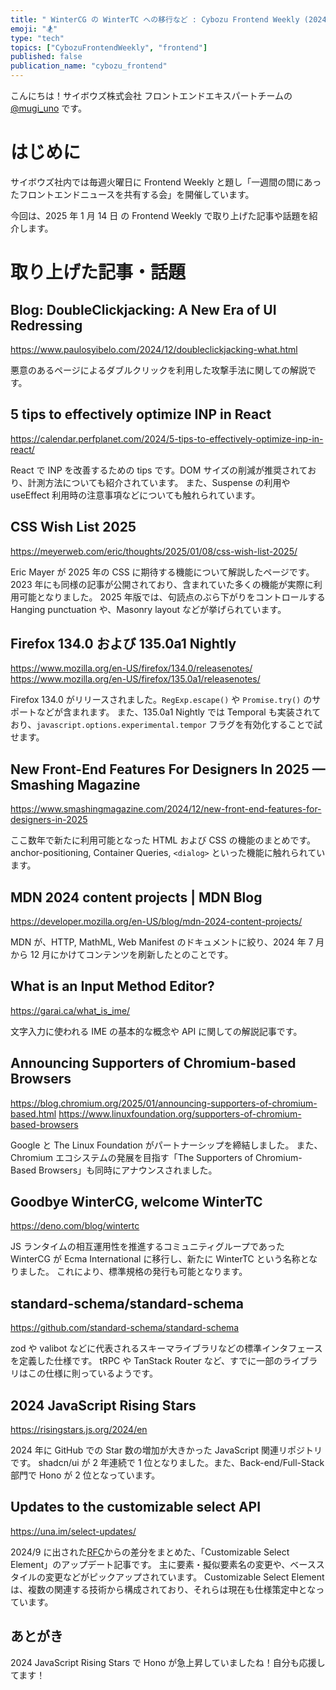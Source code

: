```yaml
---
title: " WinterCG の WinterTC への移行など : Cybozu Frontend Weekly (2024-1-14号)"
emoji: "🏂"
type: "tech"
topics: ["CybozuFrontendWeekly", "frontend"]
published: false
publication_name: "cybozu_frontend"
---
```


こんにちは！サイボウズ株式会社 フロントエンドエキスパートチームの [@mugi_uno](https://twitter.com/mugi_uno) です。

# はじめに

サイボウズ社内では毎週火曜日に Frontend Weekly と題し「一週間の間にあったフロントエンドニュースを共有する会」を開催しています。

今回は、2025 年 1 月 14 日 の Frontend Weekly で取り上げた記事や話題を紹介します。

# 取り上げた記事・話題

## Blog: DoubleClickjacking: A New Era of UI Redressing

https://www.paulosyibelo.com/2024/12/doubleclickjacking-what.html

悪意のあるページによるダブルクリックを利用した攻撃手法に関しての解説です。

## 5 tips to effectively optimize INP in React

https://calendar.perfplanet.com/2024/5-tips-to-effectively-optimize-inp-in-react/

React で INP を改善するための tips です。DOM サイズの削減が推奨されており、計測方法についても紹介されています。
また、Suspense の利用や useEffect 利用時の注意事項などについても触れられています。

## CSS Wish List 2025

https://meyerweb.com/eric/thoughts/2025/01/08/css-wish-list-2025/

Eric Mayer が 2025 年の CSS に期待する機能について解説したページです。2023 年にも同様の記事が公開されており、含まれていた多くの機能が実際に利用可能となりました。
2025 年版では、句読点のぶら下がりをコントロールする Hanging punctuation や、Masonry layout などが挙げられています。

## Firefox 134.0 および 135.0a1 Nightly

https://www.mozilla.org/en-US/firefox/134.0/releasenotes/
https://www.mozilla.org/en-US/firefox/135.0a1/releasenotes/

Firefox 134.0 がリリースされました。`RegExp.escape()` や `Promise.try()` のサポートなどが含まれます。
また、135.0a1 Nightly では Temporal も実装されており、`javascript.options.experimental.tempor` フラグを有効化することで試せます。

## New Front-End Features For Designers In 2025 — Smashing Magazine

https://www.smashingmagazine.com/2024/12/new-front-end-features-for-designers-in-2025

ここ数年で新たに利用可能となった HTML および CSS の機能のまとめです。
anchor-positioning, Container Queries, `<dialog>` といった機能に触れられています。

## MDN 2024 content projects | MDN Blog

https://developer.mozilla.org/en-US/blog/mdn-2024-content-projects/

MDN が、HTTP, MathML, Web Manifest のドキュメントに絞り、2024 年 7 月から 12 月にかけてコンテンツを刷新したとのことです。

## What is an Input Method Editor?

https://garai.ca/what_is_ime/

文字入力に使われる IME の基本的な概念や API に関しての解説記事です。

## Announcing Supporters of Chromium-based Browsers

https://blog.chromium.org/2025/01/announcing-supporters-of-chromium-based.html
https://www.linuxfoundation.org/supporters-of-chromium-based-browsers

Google と The Linux Foundation がパートナーシップを締結しました。
また、Chromium エコシステムの発展を目指す「The Supporters of Chromium-Based Browsers」も同時にアナウンスされました。

## Goodbye WinterCG, welcome WinterTC

https://deno.com/blog/wintertc

JS ランタイムの相互運用性を推進するコミュニティグループであった WinterCG が Ecma International に移行し、新たに WinterTC という名称となりました。
これにより、標準規格の発行も可能となります。

## standard-schema/standard-schema

https://github.com/standard-schema/standard-schema

zod や valibot などに代表されるスキーマライブラリなどの標準インタフェースを定義した仕様です。
tRPC や TanStack Router など、すでに一部のライブラリはこの仕様に則っているようです。

## 2024 JavaScript Rising Stars

https://risingstars.js.org/2024/en

2024 年に GitHub での Star 数の増加が大きかった JavaScript 関連リポジトリです。
shadcn/ui が 2 年連続で 1 位となりました。また、Back-end/Full-Stack 部門で Hono が 2 位となっています。

## Updates to the customizable select API

https://una.im/select-updates/

2024/9 に出された[RFC](https://developer.chrome.com/blog/rfc-customizable-select?hl=ja)からの差分をまとめた、「Customizable Select Element」のアップデート記事です。
主に要素・擬似要素名の変更や、ベーススタイルの変更などがピックアップされています。
Customizable Select Element は、複数の関連する技術から構成されており、それらは現在も仕様策定中となっています。

## あとがき

2024 JavaScript Rising Stars で Hono が急上昇していましたね！自分も応援してます！
